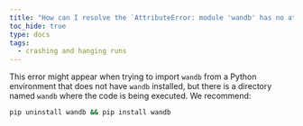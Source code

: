 ```yaml
---
title: "How can I resolve the `AttributeError: module 'wandb' has no attribute 'login'`?"
toc_hide: true
type: docs
tags:
  - crashing and hanging runs
---
```


This error might appear when trying to import `wandb` from a Python environment that does not have `wandb` installed, but there is a directory named `wandb` where the code is being executed. We recommend:

```bash
pip uninstall wandb && pip install wandb
```